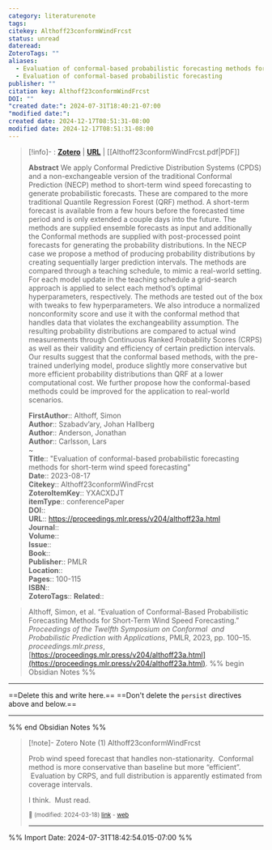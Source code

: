 ```yaml
---
category: literaturenote
tags: 
citekey: Althoff23conformWindFrcst
status: unread
dateread: 
ZoteroTags: ""
aliases:
  - Evaluation of conformal-based probabilistic forecasting methods for short-term wind speed forecasting
  - Evaluation of conformal-based probabilistic forecasting
publisher: ""
citation key: Althoff23conformWindFrcst
DOI: ""
"created date:": 2024-07-31T18:40:21-07:00
"modified date:": 
created date: 2024-12-17T08:51:31-08:00
modified date: 2024-12-17T08:51:31-08:00
---
```


> [!info]- : [**Zotero**](zotero://select/library/items/YXACXDJT)   | [**URL**](https://proceedings.mlr.press/v204/althoff23a.html) | [[Althoff23conformWindFrcst.pdf|PDF]]
>
> 
> **Abstract**
> We apply Conformal Predictive Distribution Systems  (CPDS) and a non-exchangeable version of the  traditional Conformal Prediction (NECP) method to  short-term wind speed forecasting to generate  probabilistic forecasts. These are compared to the  more traditional Quantile Regression Forest (QRF)  method. A short-term forecast is available from a  few hours before the forecasted time period and is  only extended a couple days into the future.  The  methods are supplied ensemble forecasts as input and  additionally the Conformal methods are supplied with  post-processed point forecasts for generating the  probability distributions. In the NECP case we  propose a method of producing probability  distributions by creating sequentially larger  prediction intervals. The methods are compared  through a teaching schedule, to mimic a real-world  setting. For each model update in the teaching  schedule a grid-search approach is applied to select  each method’s optimal hyperparameters, respectively.  The methods are tested out of the box with tweaks to  few hyperparameters. We also introduce a normalized  nonconformity score and use it with the conformal  method that handles data that violates the  exchangeability assumption. The resulting  probability distributions are compared to actual  wind measurements through Continuous Ranked  Probability Scores (CRPS) as well as their validity  and efficiency of certain prediction intervals.  Our  results suggest that the conformal based methods,  with the pre-trained underlying model, produce  slightly more conservative but more efficient  probability distributions than QRF at a lower  computational cost. We further propose how the  conformal-based methods could be improved for the  application to real-world scenarios.
> 
> 
> **FirstAuthor**:: Althoff, Simon  
> **Author**:: Szabadv’ary, Johan Hallberg  
> **Author**:: Anderson, Jonathan  
> **Author**:: Carlsson, Lars  
~    
> **Title**:: "Evaluation of conformal-based probabilistic forecasting methods for short-term wind speed forecasting"  
> **Date**:: 2023-08-17  
> **Citekey**:: Althoff23conformWindFrcst  
> **ZoteroItemKey**:: YXACXDJT  
> **itemType**:: conferencePaper  
> **DOI**::   
> **URL**:: https://proceedings.mlr.press/v204/althoff23a.html  
> **Journal**::   
> **Volume**::   
> **Issue**::   
> **Book**::   
> **Publisher**:: PMLR  
> **Location**::    
> **Pages**:: 100-115  
> **ISBN**::   
> **ZoteroTags**:: 
> **Related**:: 

> Althoff, Simon, et al. “Evaluation of Conformal-Based Probabilistic Forecasting Methods for Short-Term Wind Speed Forecasting.” _Proceedings of the Twelfth Symposium on Conformal  and Probabilistic Prediction with Applications_, PMLR, 2023, pp. 100–15. _proceedings.mlr.press_, [https://proceedings.mlr.press/v204/althoff23a.html](https://proceedings.mlr.press/v204/althoff23a.html).
%% begin Obsidian Notes %%
___
==Delete this and write here.==
==Don't delete the `persist` directives above and below.==
___
%% end Obsidian Notes %%

> [!note]- Zotero Note (1)
> Althoff23conformWindFrcst
> 
> Prob wind speed forecast that handles non-stationarity.  Conformal method is more conservative than baseline but more “efficient”.  Evaluation by CRPS, and full distribution is apparently estimated from coverage intervals.
> 
> I think.  Must read.
> 
> <small>📝️ (modified: 2024-03-18) [link](zotero://select/library/items/S5BQVI7L) - [web](http://zotero.org/users/60638/items/S5BQVI7L)</small>
>  
> ---




%% Import Date: 2024-07-31T18:42:54.015-07:00 %%
